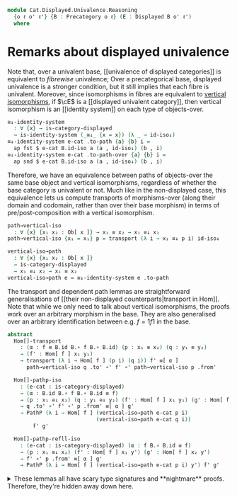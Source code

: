 <!--
```agda
open import Cat.Displayed.Cartesian
open import Cat.Displayed.Base
open import Cat.Prelude

import Cat.Displayed.Univalence
import Cat.Displayed.Reasoning
import Cat.Displayed.Morphism
import Cat.Reasoning as Cr
```
-->

```agda
module Cat.Displayed.Univalence.Reasoning
  {o ℓ o' ℓ'} {B : Precategory o ℓ} (E : Displayed B o' ℓ')
  where
```

# Remarks about displayed univalence

Note that, over a univalent base, [[univalence of displayed categories]]
is equivalent to _fibrewise_ univalence; Over a precategorical base,
displayed univalence is a stronger condition, but it still implies that
each fibre is univalent. Moreover, since isomorphisms in fibres are
equivalent to [vertical isomorphisms], if $\cE$ is a [[displayed
univalent category]], then vertical isomorphism is an [[identity
system]] on each type of objects-over.

[vertical isomorphisms]: Cat.Displayed.Morphism.html#isos

<!--
```agda
private module B = Cr B

open Cat.Displayed.Univalence E
open Cat.Displayed.Reasoning E
open Cat.Displayed.Morphism E
open Displayed E
open _≅[_]_
```
-->

```agda
≅↓-identity-system
  : ∀ {x} → is-category-displayed
  → is-identity-system (_≅↓_ {x = x}) (λ _ → id-iso↓)
≅↓-identity-system e-cat .to-path {a} {b} i =
  ap fst $ e-cat B.id-iso a (a , id-iso↓) (b , i)
≅↓-identity-system e-cat .to-path-over {a} {b} i =
  ap snd $ e-cat B.id-iso a (a , id-iso↓) (b , i)
```

Therefore, we have an equivalence between paths of objects-over the same
base object and vertical isomorphisms, regardless of whether the base
category is univalent or not. Much like in the non-displayed case, this
equivalence lets us compute transports of morphisms-over (along their
domain and codomain, rather than over their base morphism) in terms of
pre/post-composition with a vertical isomorphism.

```agda
path→vertical-iso
  : ∀ {x} {x₁ x₂ : Ob[ x ]} → x₁ ≡ x₂ → x₁ ≅↓ x₂
path→vertical-iso {x₁ = x₁} p = transport (λ i → x₁ ≅↓ p i) id-iso↓

vertical-iso→path
  : ∀ {x} {x₁ x₂ : Ob[ x ]}
  → is-category-displayed
  → x₁ ≅↓ x₂ → x₁ ≡ x₂
vertical-iso→path e = ≅↓-identity-system e .to-path
```

The transport and dependent path lemmas are straightforward
generalisations of [[their non-displayed counterparts|transport in
Hom]]. Note that while we only need to talk about vertical isomorphisms,
the proofs work over an arbitrary morphism in the base. They are also
generalised over an arbitrary identification between e.g. $f = 1f1$ in
the base.

<!--
```agda
private variable
  x y : B.Ob
  f : B.Hom x y
  x₁ x₂ y₁ y₂ x' y' : Ob[ x ]
```
-->

```agda
abstract
  Hom[]-transport
    : (α : f ≡ B.id B.∘ f B.∘ B.id) (p : x₁ ≡ x₂) (q : y₁ ≡ y₂)
    → (f' : Hom[ f ] x₁ y₁)
    → transport (λ i → Hom[ f ] (p i) (q i)) f' ≡[ α ]
      path→vertical-iso q .to' ∘' f' ∘' path→vertical-iso p .from'

  Hom[]-pathp-iso
    : (e-cat : is-category-displayed)
    → (α : B.id B.∘ f B.∘ B.id ≡ f)
    → (p : x₁ ≅↓ x₂) (q : y₁ ≅↓ y₂) (f' : Hom[ f ] x₁ y₁) (g' : Hom[ f ] x₂ y₂)
    → q .to' ∘' f' ∘' p .from' ≡[ α ] g'
    → PathP (λ i → Hom[ f ] (vertical-iso→path e-cat p i)
                            (vertical-iso→path e-cat q i))
        f' g'

  Hom[]-pathp-refll-iso
    : (e-cat : is-category-displayed) (α : f B.∘ B.id ≡ f)
    → (p : x₁ ≅↓ x₂) (f' : Hom[ f ] x₁ y') (g' : Hom[ f ] x₂ y')
    → f' ∘' p .from' ≡[ α ] g'
    → PathP (λ i → Hom[ f ] (vertical-iso→path e-cat p i) y') f' g'
```

<details>
<summary>These lemmas all have scary type signatures and **nightmare**
proofs. Therefore, they're hidden away down here.</summary>

```agda
  Hom[]-transport {f = f} {x₁ = x₁} {y₁ = y₁} α p q f' =
    J₂ (λ x₂ y₂ p q → transport (λ i → Hom[ f ] (p i) (q i)) f'
               ≡[ α ] path→vertical-iso q .to' ∘' f' ∘' path→vertical-iso p .from')
      (to-pathp⁻ (sym
        (ap hom[] (from-pathp⁻ (eliml' refl (transport-refl _) {q = B.idl _})
                ∙∙ ap hom[] (from-pathp⁻ (elimr' refl (transport-refl _) {q = B.idr f}))
                ∙∙ hom[]-∙ _ _)
        ∙∙ hom[]-∙ _ _
        ∙∙ reindex _ _)))
      p q

  Hom[]-pathp-refll-iso e-cat α p f' g' β = to-pathp $
       from-pathp⁻ (Hom[]-transport (sym (B.idl _ ∙ α)) (vertical-iso→path e-cat p) refl f')
    ∙∙ ap hom[] (
        ap₂ (λ a b → a ∘' f' ∘' b) (transport-refl _)
          (from-pathp (λ i → ≅↓-identity-system e-cat .to-path-over p i .from'))
        ∙ from-pathp⁻ (idl' (f' ∘' p .from')))
    ∙∙ (hom[]-∙ _ _ ∙∙ reindex _ _ ∙∙ from-pathp β)

  Hom[]-pathp-iso e-cat α p q f' g' β = to-pathp $
       from-pathp⁻ (Hom[]-transport (sym α) (vertical-iso→path e-cat p) (vertical-iso→path e-cat q) f')
    ∙∙ ap hom[] (ap₂ (λ a b → a ∘' f' ∘' b)
        (from-pathp (λ i → ≅↓-identity-system e-cat .to-path-over q i .to'))
        (from-pathp (λ i → ≅↓-identity-system e-cat .to-path-over p i .from')))
    ∙∙ from-pathp β
```
</details>
